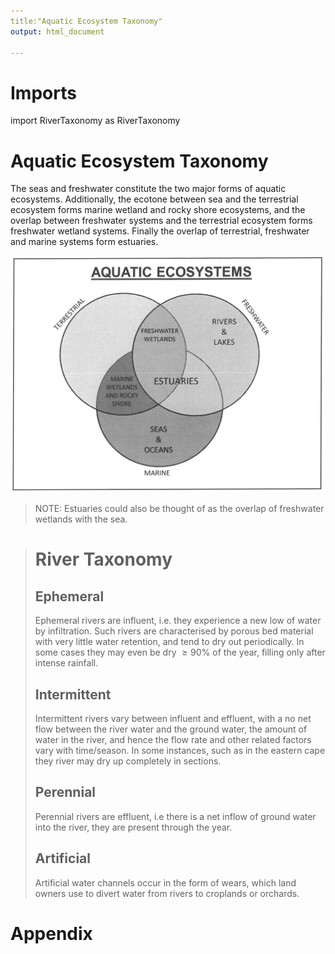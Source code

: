 ```yaml
---
title:"Aquatic Ecosystem Taxonomy"
output: html_document

---
```


# Imports
import RiverTaxonomy as RiverTaxonomy

# Aquatic Ecosystem Taxonomy
The seas and freshwater constitute the two major forms of aquatic ecosystems. Additionally, the ecotone between sea and the terrestrial ecosystem forms marine wetland and rocky shore ecosystems, and the overlap between freshwater systems and the terrestrial ecosystem forms freshwater wetland systems. Finally the overlap of terrestrial, freshwater and marine systems form estuaries. 

![Aquatic ecosystem, and their inter-reltion](AquaticEcosystemTaxonomyRefPics/AqEsys.jpg)

> NOTE: Estuaries could also be thought of as the overlap of freshwater wetlands with the sea. 

># River Taxonomy
>
>## Ephemeral
>Ephemeral rivers are influent, i.e. they experience a new low of water by infiltration. Such rivers are characterised by porous bed material with very little water retention, and tend to dry out periodically. In some cases they may even be dry $\geq 90\%$ of the year, filling only after intense rainfall.
>
>## Intermittent
>Intermittent rivers vary between influent and effluent, with a no net flow between the river water and the ground water, the amount of water in the river, and hence the flow rate and other related factors vary with time/season. In some instances, such as in the eastern cape they river may dry up completely in sections. 
>
>## Perennial
>Perennial rivers are effluent, i.e there is a net inflow of ground water into the river, they are present through the year. 
>
>## Artificial
>Artificial water channels occur in the form of wears, which land owners use to divert water from rivers to croplands or orchards. 



# Appendix

